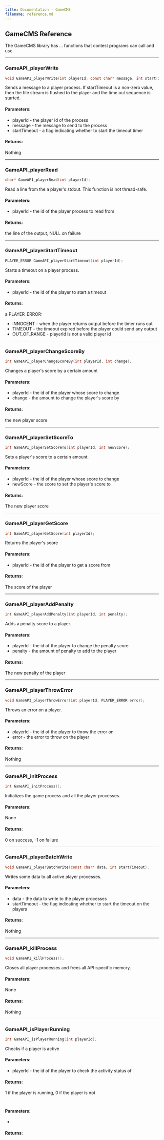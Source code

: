 ```yaml
---
title: Documentation - GameCMS
filename: reference.md
---
```


## GameCMS Reference

The GameCMS library has ... functions that contest programs can call and use.

---
### GameAPI_playerWrite
```c
void GameAPI_playerWrite(int playerId, const char* message, int startTimeout);
```
Sends a message to a player process. If startTimeout is a non-zero value, then the file stream is flushed to the player and the time out sequence is started.
#### Parameters:
* playerId - the player id of the process
* message - the message to send to the process
* startTimeout - a flag indicating whether to start the timeout timer
#### Returns:
Nothing

---
### GameAPI_playerRead
```c
char* GameAPI_playerRead(int playerId);
```
Read a line from the a player's stdout. This function is not thread-safe.
#### Parameters:
* playerId - the id of the player process to read from
#### Returns:
the line of the output, NULL on failure

---
### GameAPI_playerStartTimeout
```c
PLAYER_ERROR GameAPI_playerStartTimeout(int playerId);
```
Starts a timeout on a player process.
#### Parameters:
* playerId - the id of the player to start a timeout
#### Returns:
a PLAYER_ERROR:
* INNOCENT - when the player returns output before the timer runs out
* TIMEOUT - the timeout expired before the player could send any output
* OUT_OF_RANGE - playerId is not a valid player id

---
### GameAPI_playerChangeScoreBy
```c
int GameAPI_playerChangeScoreBy(int playerId, int change);
```
Changes a player's score by a certain amount
#### Parameters:
* playerId - the id of the player whose score to change
* change - the amount to change the player's score by
#### Returns:
the new player score

---
### GameAPI_playerSetScoreTo
```c
int GameAPI_playerSetScoreTo(int playerId, int newScore);
```
Sets a player's score to a certain amount.
#### Parameters:
* playerId - the id of the player whose score to change
* newScore - the score to set the player's score to
#### Returns:
The new player score

---
### GameAPI_playerGetScore
```c
int GameAPI_playerGetScore(int playerId);
```
Returns the player's score
#### Parameters:
* playerId - the id of the player to get a score from
#### Returns:
The score of the player

---
### GameAPI_playerAddPenalty
```c
int GameAPI_playerAddPenalty(int playerId, int penalty);
```
Adds a penalty score to a player.
#### Parameters:
* playerId - the id of the player to change the penalty score
* penalty - the amount of penalty to add to the player
#### Returns:
The new penalty of the player

---
### GameAPI_playerThrowError
```c
void GameAPI_playerThrowError(int playerId, PLAYER_ERROR error);
```
Throws an error on a player.
#### Parameters:
* playerId - the id of the player to throw the error on
* error - the error to throw on the player
#### Returns:
Nothing

---
### GameAPI_initProcess
```c
int GameAPI_initProcess();
```
Initializes the game process and all the player processes.
#### Parameters:
None
#### Returns:
0 on success, -1 on failure

---
### GameAPI_playerBatchWrite
```c
void GameAPI_playerBatchWrite(const char* data, int startTimeout);
```
Writes some data to all active player processes.
#### Parameters:
* data - the data to write to the player processes
* startTimeout - the flag indicating whether to start the timeout on the players
#### Returns:
Nothing

---
### GameAPI_killProcess
```c
void GameAPI_killProcess();
```
Closes all player processes and frees all API-specific memory.
#### Parameters:
None
#### Returns:
Nothing

---
### GameAPI_isPlayerRunning
```c
int GameAPI_isPlayerRunning(int playerId);
```
Checks if a player is active
#### Parameters:
* playerId - the id of the player to check the activity status of
#### Returns:
1 if the player is running, 0 if the player is not


###
```c

```

#### Parameters:
* 
#### Returns:
